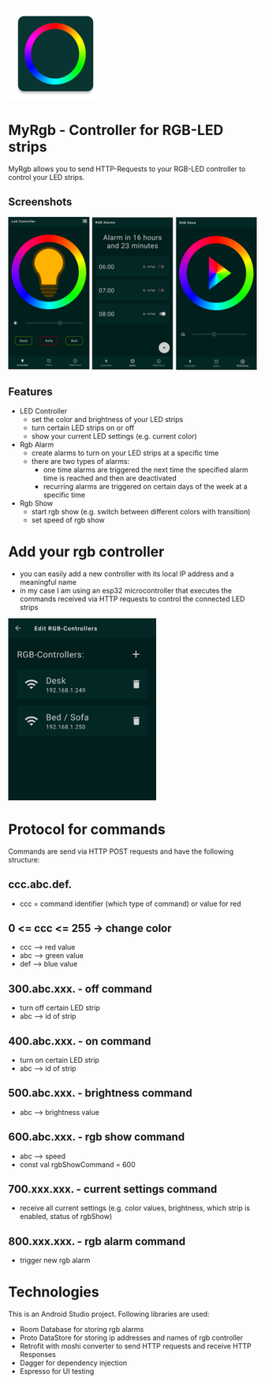 ![MyRgb Logo](./docs/logo.png)

# MyRgb - Controller for RGB-LED strips

MyRgb allows you to send HTTP-Requests to your RGB-LED controller to control your LED strips.

## Screenshots

<img src="./docs/main_screens.png" width="1000dp">

## Features

- LED Controller
  - set the color and brightness of your LED strips
  - turn certain LED strips on or off
  - show your current LED settings (e.g. current color)
- Rgb Alarm
  - create alarms to turn on your LED strips at a specific time
  - there are two types of alarms:
    - one time alarms are triggered the next time the specified alarm time is reached and then are deactivated
    - recurring alarms are triggered on certain days of the week at a specific time
- Rgb Show
  - start rgb show (e.g. switch between different colors with transition)
  - set speed of rgb show

# Add your rgb controller

- you can easily add a new controller with its local IP address and a meaningful name
- in my case I am using an esp32 microcontroller that executes the commands received via HTTP requests to control the connected LED strips

<img src="./docs/add_rgb_controller_screen.jpg" width="300dp">

# Protocol for commands

Commands are send via HTTP POST requests and have the following structure:

## ccc.abc.def.

- ccc = command identifier (which type of command) or value for red

## 0 <= ccc <= 255 -> change color

- ccc --> red value
- abc --> green value
- def --> blue value

## 300.abc.xxx. - off command

- turn off certain LED strip
- abc --> id of strip

## 400.abc.xxx. - on command

- turn on certain LED strip
- abc --> id of strip

## 500.abc.xxx. - brightness command

- abc --> brightness value

## 600.abc.xxx. - rgb show command

- abc --> speed
- const val rgbShowCommand = 600

## 700.xxx.xxx. - current settings command

- receive all current settings (e.g. color values, brightness, which strip is enabled, status of rgbShow)

## 800.xxx.xxx. - rgb alarm command

- trigger new rgb alarm

# Technologies

This is an Android Studio project. Following libraries are used:

- Room Database for storing rgb alarms
- Proto DataStore for storing ip addresses and names of rgb controller
- Retrofit with moshi converter to send HTTP requests and receive HTTP Responses
- Dagger for dependency injection
- Espresso for UI testing